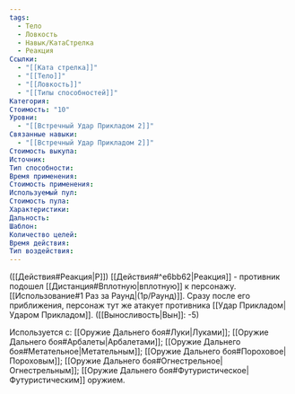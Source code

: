 ```yaml
---
tags:
  - Тело
  - Ловкость
  - Навык/КатаСтрелка
  - Реакция
Ссылки:
  - "[[Ката стрелка]]"
  - "[[Тело]]"
  - "[[Ловкость]]"
  - "[[Типы способностей]]"
Категория: 
Стоимость: "10"
Уровни:
  - "[[Встречный Удар Прикладом 2]]"
Связанные навыки:
  - "[[Встречный Удар Прикладом 2]]"
Стоимость выкупа:
Источник:
Тип способности:
Время применения:
Стоимость применения:
Используемый пул:
Стоимость пула:
Характеристики:
Дальность:
Шаблон:
Количество целей:
Время действия:
Тип воздействия:
---
```

([[Действия#Реакция|Р]]) [[Действия#^e6bb62|Реакция]] - противник подошел [[Дистанция#Вплотную|вплотную]] к персонажу. [[Использование#1 Раз за Раунд|(1р/Раунд)]]. Сразу после его приближения, персонаж тут же атакует противника [[Удар Прикладом|Ударом Прикладом]]. ([[Выносливость|Вын]]: -5)

Используется с: [[Оружие Дальнего боя#Луки|Луками]]; [[Оружие Дальнего боя#Арбалеты|Арбалетами]]; [[Оружие Дальнего боя#Метательное|Метательным]]; [[Оружие Дальнего боя#Пороховое|Пороховым]]; [[Оружие Дальнего боя#Огнестрельное|Огнестрельным]]; [[Оружие Дальнего боя#Футуристическое|Футуристическим]] оружием.
